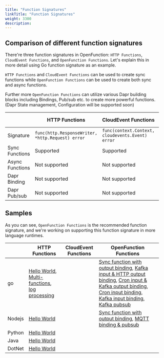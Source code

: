 ```yaml
---
title: "Function Signatures"
linkTitle: "Function Signatures"
weight: 3300
description: 
---
```


## Comparison of different function signatures

There're three function signatures in OpenFunction: `HTTP Functions`, `CloudEvent Functions`, and `OpenFunction Functions`. Let's explain this in more detail using Go function signature as an example.

`HTTP Functions` and `CloudEvent Functions` can be used to create sync functions while `OpenFunction Functions` can be used to create both sync and async functions. 

Further more `OpenFunction Functions` can utilize various Dapr building blocks including Bindings, Pub/sub etc. to create more powerful functions. (Dapr State management, Configuration will be supported soon)

|           | HTTP Functions | CloudEvent Functions | OpenFunction Functions |
|-----------|----------------|----------------------|------------------------|
| Signature | `func(http.ResponseWriter, *http.Request) error` | `func(context.Context, cloudevents.Event) error` | `func(ofctx.Context, []byte) (ofctx.Out, error)` |
| Sync Functions | Supported | Supported | Supported |
| Async Functions | Not supported | Not supported | Supported |
| Dapr Binding | Not supported | Not supported | Supported |
| Dapr Pub/sub | Not supported | Not supported | Supported |

## Samples

As you can see, `OpenFunction Functions` is the recommended function signature, and we're working on supporting this function signature in more language runtimes.

|           | HTTP Functions | CloudEvent Functions | OpenFunction Functions |
|-----------|----------------|----------------------|------------------------|
| go        | [Hello World](https://github.com/OpenFunction/samples/tree/main/functions/knative/hello-world-go), [Multi-functions](https://github.com/OpenFunction/samples/tree/main/functions/knative/multiple-functions-go), [log processing](https://github.com/OpenFunction/samples/blob/main/functions/knative/logs-handler-function/LogsHandler.go) |  | [Sync function with output binding](https://github.com/OpenFunction/samples/tree/main/functions/knative/with-output-binding), [Kafka input & HTTP output binding](https://github.com/OpenFunction/samples/tree/main/functions/async/logs-handler-function), [Cron input & Kafka output binding](https://github.com/OpenFunction/samples/tree/main/functions/async/bindings/cron-input-kafka-output), [Cron input binding](https://github.com/OpenFunction/samples/tree/main/functions/async/bindings/cron-input), [Kafka input binding](https://github.com/OpenFunction/samples/tree/main/functions/async/bindings/kafka-input), [Kafka pubsub](https://github.com/OpenFunction/samples/tree/main/functions/async/pubsub) |
| Nodejs    | [Hello World](https://github.com/OpenFunction/samples/tree/main/functions/knative/hello-world-node) |  | [Sync function with output binding](https://github.com/OpenFunction/samples/tree/main/functions/knative/with-output-binding-node), [MQTT binding & pubsub](https://github.com/OpenFunction/samples/tree/main/functions/async/mqtt-io-node) |
| Python    | [Hello World](https://github.com/OpenFunction/samples/tree/main/functions/knative/hello-world-python) |  |  |
| Java      | [Hello World](https://github.com/OpenFunction/samples/tree/main/functions/knative/hello-world-java) |  |  |
| DotNet    | [Hello World](https://github.com/OpenFunction/samples/tree/main/functions/knative/hello-world-dotnet) |  |  |